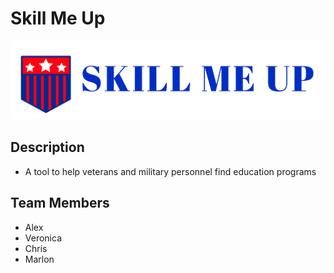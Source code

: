 # Skill Me Up

![skill-me-up-logo](supporting-documentation/version-1/logo.png)

## Description
- A tool to help veterans and military personnel find education programs 

## Team Members
- Alex
- Veronica
- Chris
- Marlon